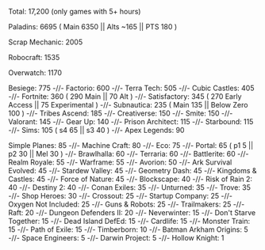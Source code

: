 Total: 17,200 (only games with 5+ hours)


Paladins: 6695 ( Main 6350 || Alts ~165 || PTS 180 )

Scrap Mechanic: 2005

Robocraft: 1535

Overwatch: 1170

Besiege: 775 -//-
Factorio: 600 -//-
Terra Tech: 505 -//-
Cubic Castles: 405 -//-
Fortnite: 360 ( 290 Main || 70 Alt ) -//-
Satisfactory: 345 ( 270 Early Access || 75 Experimental ) -//-
Subnautica: 235 ( Main 135 || Below Zero 100 ) -//-
Tribes Ascend: 185 -//-
Creativerse: 150 -//-
Smite: 150 -//-
Valorant: 145 -//-
Gear Up: 140 -//-
Prison Architect: 115 -//-
Starbound: 115 -//-
Sims: 105 ( s4 65 || s3 40 ) -//-
Apex Legends: 90

Simple Planes: 85 -//-
Machine Craft: 80 -//-
Eco: 75 -//-
Portal: 65 ( p1 5 || p2 30 || Mel 30 ) -//-
Brawlhalla: 60 -//-
Terraria: 60 -//-
Battlerite: 60 -//-
Realm Royale: 55 -//-
Warframe: 55 -//-
Avorion: 50 -//-
Ark Survival Evolved: 45 -//-
Stardew Valley: 45 -//-
Geometry Dash: 45 -//-
Kingdoms & Castles: 45 -//-
Force of Nature: 45 -//-
Blockscape: 40 -//-
Risk of Rain 2: 40 -//-
Destiny 2: 40 -//-
Conan Exiles: 35 -//-
Unturned: 35 -//-
Trove: 35 -//-
Shop Heroes: 30 -//-
Crossout: 25 -//-
Startup Company: 25 -//-
Oxygen Not Included: 25 -//-
Guns & Robots: 25 -//-
Trailmakers: 25 -//-
Raft: 20 -//-
Dungeon Defenders II: 20 -//-
Neverwinter: 15 -//-
Don't Starve Together: 15 -//-
Dead Island DefEd: 15 -//-
Cardlife: 15 -//-
Monster Train: 15 -//-
Path of Exile: 15 -//-
Timberborn: 10 -//-
Batman Arkham Origins: 5 -//-
Space Engineers: 5 -//-
Darwin Project: 5 -//-
Hollow Knight: 1
